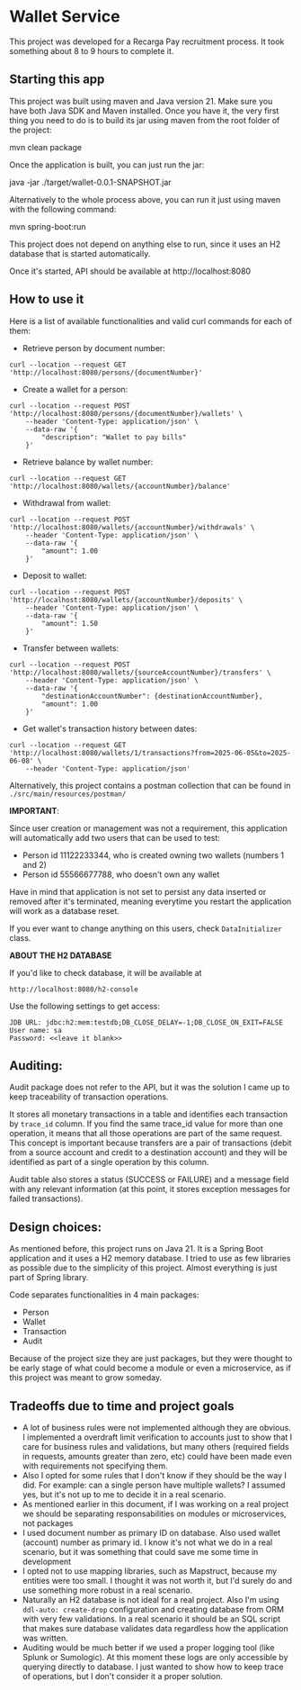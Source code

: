 # Wallet Service

This project was developed for a Recarga Pay recruitment process. It took something about 8 to 9 hours to complete it.

## Starting this app

This project was built using maven and Java version 21. Make sure you have both Java SDK and Maven installed. Once you have it, the very first thing you need to do is to build its jar using maven from the root folder of the project:

mvn clean package

Once the application is built, you can just run the jar:

java -jar ./target/wallet-0.0.1-SNAPSHOT.jar

Alternatively to the whole process above, you can run it just using maven with the following command:

mvn spring-boot:run

This project does not depend on anything else to run, since it uses an H2 database that is started automatically.

Once it's started, API should be available at http://localhost:8080

## How to use it

Here is a list of available functionalities and valid curl commands for each of them:
- Retrieve person by document number:
```
curl --location --request GET 'http://localhost:8080/persons/{documentNumber}'
```
- Create a wallet for a person:
```
curl --location --request POST 'http://localhost:8080/persons/{documentNumber}/wallets' \
    --header 'Content-Type: application/json' \
    --data-raw '{
        "description": "Wallet to pay bills"
    }'
```
- Retrieve balance by wallet number:
```
curl --location --request GET 'http://localhost:8080/wallets/{accountNumber}/balance'
```
- Withdrawal from wallet:
```
curl --location --request POST 'http://localhost:8080/wallets/{accountNumber}/withdrawals' \
    --header 'Content-Type: application/json' \
    --data-raw '{
        "amount": 1.00
    }'
```
- Deposit to wallet:
```
curl --location --request POST 'http://localhost:8080/wallets/{accountNumber}/deposits' \
    --header 'Content-Type: application/json' \
    --data-raw '{
        "amount": 1.50
    }'
```
- Transfer between wallets:
```
curl --location --request POST 'http://localhost:8080/wallets/{sourceAccountNumber}/transfers' \
    --header 'Content-Type: application/json' \
    --data-raw '{
        "destinationAccountNumber": {destinationAccountNumber},
        "amount": 1.00
    }'
```
- Get wallet's transaction history between dates:
```
curl --location --request GET 'http://localhost:8080/wallets/1/transactions?from=2025-06-05&to=2025-06-08' \
    --header 'Content-Type: application/json'
```

Alternatively, this project contains a postman collection that can be found in ```./src/main/resources/postman/```

<b>IMPORTANT</b>:

Since user creation or management was not a requirement, this application will automatically add two users that can be used to test:
- Person id 11122233344, who is created owning two wallets (numbers 1 and 2)
- Person id 55566677788, who doesn't own any wallet

Have in mind that application is not set to persist any data inserted or removed after it's terminated, meaning everytime you restart the application will work as a database reset.

If you ever want to change anything on this users, check ```DataInitializer``` class.

<b>ABOUT THE H2 DATABASE</b>

If you'd like to check database, it will be available at 

```http://localhost:8080/h2-console```

Use the following settings to get access:
```
JDB URL: jdbc:h2:mem:testdb;DB_CLOSE_DELAY=-1;DB_CLOSE_ON_EXIT=FALSE
User name: sa
Password: <<leave it blank>>
```
## Auditing:

Audit package does not refer to the API, but it was the solution I came up to keep traceability of transaction operations. 

It stores all monetary transactions in a table and identifies each transaction by ```trace_id``` column. If you find the same trace_id value for more than one operation, it means that all those operations are part of the same request. This concept is important because transfers are a pair of transactions (debit from a source account and credit to a destination account) and they will be identified as part of a single operation by this column.

Audit table also stores a status (SUCCESS or FAILURE) and a message field with any relevant information (at this point, it stores exception messages for failed transactions).

## Design choices:

As mentioned before, this project runs on Java 21. It is a Spring Boot application and it uses a H2 memory database. I tried to use as few libraries as possible due to the simplicity of this project. Almost everything is just part of Spring library.

Code separates functionalities in 4 main packages:
- Person
- Wallet
- Transaction
- Audit

Because of the project size they are just packages, but they were thought to be early stage of what could become a module or even a microservice, as if this project was meant to grow someday.

## Tradeoffs due to time and project goals

- A lot of business rules were not implemented although they are obvious. I implemented a overdraft limit verification to accounts just to show that I care for business rules and validations, but many others (required fields in requests, amounts greater than zero, etc) could have been made even with requirements not specifying them.
- Also I opted for some rules that I don't know if they should be the way I did. For example: can a single person have multiple wallets? I assumed yes, but it's not up to me to decide it in a real scenario.
- As mentioned earlier in this document, if I was working on a real project we should be separating responsabilities on modules or microservices, not packages
- I used document number as primary ID on database. Also used wallet (account) number as primary id. I know it's not what we do in a real scenario, but it was something that could save me some time in development
- I opted not to use mapping libraries, such as Mapstruct, because my entities were too small. I thought it was not worth it, but I'd surely do and use something more robust in a real scenario.
- Naturally an H2 database is not ideal for a real project. Also I'm using ```ddl-auto: create-drop``` configuration and creating database from ORM with very few validations. In a real scenario it should be an SQL script that makes sure database validates data regardless how the application was written.
- Auditing would be much better if we used a proper logging tool (like Splunk or Sumologic). At this moment these logs are only accessible by querying directly to database. I just wanted to show how to keep trace of operations, but I don't consider it a proper solution.